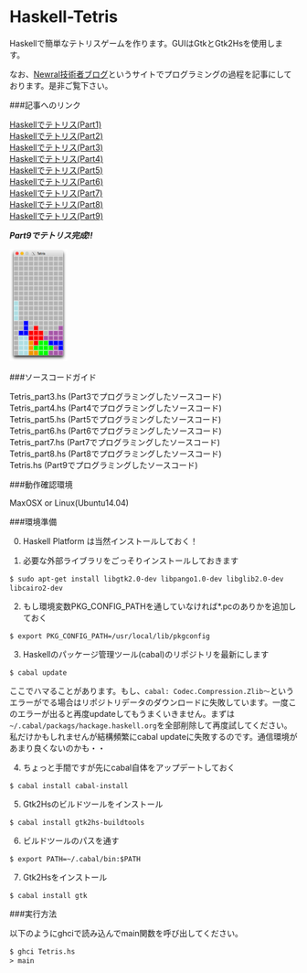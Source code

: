 Haskell-Tetris
==============


Haskellで簡単なテトリスゲームを作ります。GUIはGtkとGtk2Hsを使用します。

なお、[Newral技術者ブログ](http://newral.info/publics/index/79/&anchor_link=page79_341#page79_341)というサイトでプログラミングの過程を記事にしております。是非ご覧下さい。  

###記事へのリンク

[Haskellでテトリス(Part1)](http://newral.info/publics/index/79/r_id=223/c_id=341/detail=1/&anchor_link=page79_341_223#page79_341_223)  
[Haskellでテトリス(Part2)](http://newral.info/publics/index/79/r_id=224/c_id=341/detail=1/&anchor_link=page79_341_224#page79_341_224)  
[Haskellでテトリス(Part3)](http://newral.info/publics/index/79/r_id=236/c_id=341/detail=1/&anchor_link=page79_341_236#page79_341_236)  
[Haskellでテトリス(Part4)](http://newral.info/publics/index/79/r_id=237/c_id=341/detail=1/&anchor_link=page79_341_237#page79_341_237)  
[Haskellでテトリス(Part5)](http://newral.info/publics/index/79/r_id=239/c_id=341/detail=1/&anchor_link=page79_341_239#page79_341_239)  
[Haskellでテトリス(Part6)](http://newral.info/publics/index/79/r_id=241/c_id=341/detail=1/&anchor_link=page79_341_241#page79_341_241)  
[Haskellでテトリス(Part7)](http://newral.info/publics/index/79/r_id=246/c_id=341/detail=1/&anchor_link=page79_341_246#page79_341_246)  
[Haskellでテトリス(Part8)](http://newral.info/publics/index/79/r_id=248/c_id=341/detail=1/&anchor_link=page79_341_248#page79_341_248)  
[Haskellでテトリス(Part9)](http://newral.info/publics/index/79/r_id=250/c_id=341/detail=1/&anchor_link=page79_341_250#page79_341_250)  

***Part9でテトリス完成!!***  

<img src="20150208_00.png" alt="テトリス画像" width="20%" height="20%" />

###ソースコードガイド

Tetris_part3.hs (Part3でプログラミングしたソースコード)  
Tetris_part4.hs (Part4でプログラミングしたソースコード)  
Tetris_part5.hs (Part5でプログラミングしたソースコード)  
Tetris_part6.hs (Part6でプログラミングしたソースコード)  
Tetris_part7.hs (Part7でプログラミングしたソースコード)  
Tetris_part8.hs (Part8でプログラミングしたソースコード)  
Tetris.hs (Part9でプログラミングしたソースコード)  


###動作確認環境

MaxOSX or Linux(Ubuntu14.04)

###環境準備

0) Haskell Platform は当然インストールしておく！

1) 必要な外部ライブラリをごっそりインストールしておきます

```
$ sudo apt-get install libgtk2.0-dev libpango1.0-dev libglib2.0-dev libcairo2-dev
```

2) もし環境変数PKG_CONFIG_PATHを通していなければ*.pcのありかを追加しておく

```
$ export PKG_CONFIG_PATH=/usr/local/lib/pkgconfig
```

3) Haskellのパッケージ管理ツール(cabal)のリポジトリを最新にします

```
$ cabal update
```

ここでハマることがあります。もし、`cabal: Codec.Compression.Zlib〜`というエラーがでる場合はリポジトリデータのダウンロードに失敗しています。一度このエラーが出ると再度updateしてもうまくいきません。まずは`~/.cabal/packags/hackage.haskell.org`を全部削除して再度試してください。私だけかもしれませんが結構頻繁にcabal updateに失敗するのです。通信環境があまり良くないのかも・・


4) ちょっと手間ですが先にcabal自体をアップデートしておく

```
$ cabal install cabal-install
```

5) Gtk2Hsのビルドツールをインストール

```
$ cabal install gtk2hs-buildtools
```

6) ビルドツールのパスを通す

```
$ export PATH=~/.cabal/bin:$PATH
```

7) Gtk2Hsをインストール

```
$ cabal install gtk
```

###実行方法

以下のようにghciで読み込んでmain関数を呼び出してください。

```
$ ghci Tetris.hs
> main
```
